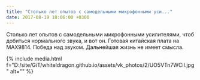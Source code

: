 ```yaml
---
title: "Столько лет опытов с самодельными микрофонными уси..."
date: 2017-08-19 18:06:00 +0300
---
```


Столько лет опытов с самодельными микрофонными усилителями, чтоб добиться нормального звука, и вот он. Готовая китайская плата на MAX9814. Победа над звуком. Дальнейшая жизнь не имеет смысла.

{% include media.html f="D:/site/GiT/whiteldragon.github.io/assets/vk_photos/2/UO5VTn7WCiI.jpg" alt="" %}
